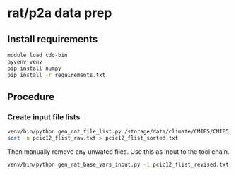 # rat/p2a data prep

## Install requirements

```bash
module load cdo-bin
pyvenv venv
pip install numpy
pip install -r requirements.txt
```

## Procedure

### Create input file lists
```bash
venv/bin/python gen_rat_file_list.py /storage/data/climate/CMIP5/CMIP5 > pcic12_flist_raw.txt
sort -n pcic12_flist_raw.txt > pcic12_flist_sorted.txt
```

Then manually remove any unwated files. Use this as input to the tool chain.

```bash
venv/bin/python gen_rat_base_vars_input.py -i pcic12_flist_revised.txt -o $TMPDIR/rat_cmip5
```